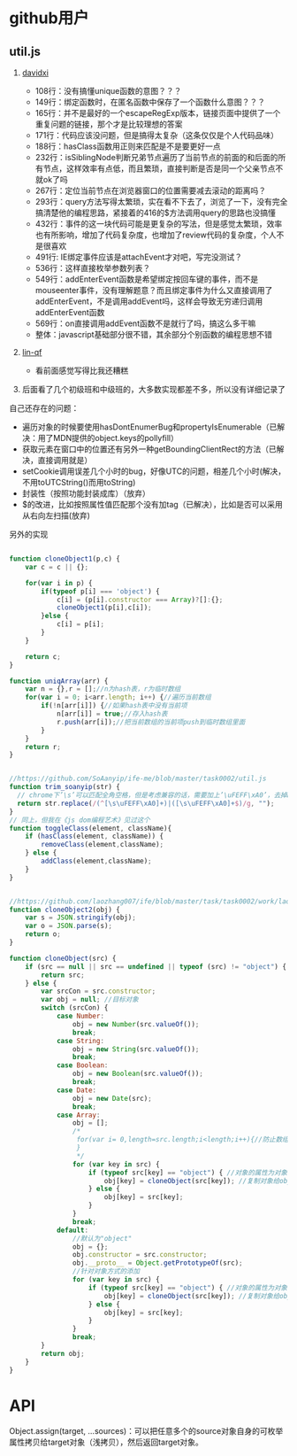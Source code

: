 <!-- 这个文件用来记录我review的所有参加并提交了任务的同学的代码 -->

# github用户
## util.js
1. [davidxi](https://github.com/davidxi/ife/tree/homework-2/task/task0002/work/davidxi)
    + 108行：没有搞懂unique函数的意图？？？
    + 149行：绑定函数时，在匿名函数中保存了一个函数什么意图？？？
    + 165行：并不是最好的一个escapeRegExp版本，链接页面中提供了一个重复问题的链接，那个才是比较理想的答案
    + 171行：代码应该没问题，但是搞得太复杂（这条仅仅是个人代码品味）
    + 188行：hasClass函数用正则来匹配是不是要更好一点
    + 232行：isSiblingNode判断兄弟节点遍历了当前节点的前面的和后面的所有节点，这样效率有点低，而且繁琐，直接判断是否是同一个父亲节点不就ok了吗
    + 267行：定位当前节点在浏览器窗口的位置需要减去滚动的距离吗？
    + 293行：query方法写得太繁琐，实在看不下去了，浏览了一下，没有完全搞清楚他的编程思路，紧接着的416的$方法调用query的思路也没搞懂
    + 432行：事件的这一块代码可能是更复杂的写法，但是感觉太繁琐，效率也有所影响，增加了代码复杂度，也增加了review代码的复杂度，个人不是很喜欢
    + 491行: IE绑定事件应该是attachEvent才对吧，写完没测试？
    + 536行：这样直接枚举参数列表？
    + 549行：addEnterEvent函数是希望绑定按回车键的事件，而不是mouseenter事件，没有理解题意？而且绑定事件为什么又直接调用了addEnterEvent，不是调用addEvent吗，这样会导致无穷递归调用addEnterEvent函数
    + 569行：on直接调用addEvent函数不是就行了吗，搞这么多干嘛
    + 整体：javascript基础部分很不错，其余部分个别函数的编程思想不错
    
 2. [lin-qf](https://github.com/lin-qf/lin-qf/tree/lin-qf/task0002)
    + 看前面感觉写得比我还糟糕
 3. 后面看了几个初级班和中级班的，大多数实现都差不多，所以没有详细记录了


自己还存在的问题：
- 遍历对象的时候要使用hasDontEnumerBug和propertyIsEnumerable（已解决：用了MDN提供的object.keys的pollyfill）
- 获取元素在窗口中的位置还有另外一种getBoundingClientRect的方法（已解决，直接调用就是）
- setCookie调用误差几个小时的bug，好像UTC的问题，相差几个小时(解决，不用toUTCString()而用toString)
- 封装性（按照功能封装成库）（放弃）
- $的改进，比如按照属性值匹配那个没有加tag（已解决），比如是否可以采用从右向左扫描(放弃)

另外的实现
```js

function cloneObject1(p,c) {
    var c = c || {};

    for(var i in p) {
        if(typeof p[i] === 'object') {
            c[i] = (p[i].constructor === Array)?[]:{};
            cloneObject1(p[i],c[i]);
        }else {
            c[i] = p[i];
        }
    }

    return c;
}

function uniqArray(arr) {
    var n = {},r = [];//n为hash表，r为临时数组
    for(var i = 0; i<arr.length; i++) {//遍历当前数组
        if(!n[arr[i]]) {//如果hash表中没有当前项
            n[arr[i]] = true;//存入hash表
            r.push(arr[i]);//把当前数组的当前项push到临时数组里面
        }
    }
    return r;
}


//https://github.com/SoAanyip/ife-me/blob/master/task0002/util.js
function trim_soanyip(str) {
  // chrome下’\s’可以匹配全角空格，但是考虑兼容的话，需要加上’\uFEFF\xA0’，去掉BOM头和全角空格。
  return str.replace(/(^[\s\uFEFF\xA0]+)|([\s\uFEFF\xA0]+$)/g, "");
}
// 同上，但我在《js dom编程艺术》见过这个
function toggleClass(element, className){
    if (hasClass(element, className)) {
        removeClass(element,className);
    } else {
        addClass(element,className);
    }
}


//https://github.com/laozhang007/ife/blob/master/task/task0002/work/laozhang007/js/util.js
function cloneObject2(obj) {
    var s = JSON.stringify(obj);
    var o = JSON.parse(s);
    return o;
}

function cloneObject(src) {
    if (src == null || src == undefined || typeof (src) != "object") {
        return src;
    } else {
        var srcCon = src.constructor;
        var obj = null; //目标对象
        switch (srcCon) {
            case Number:
                obj = new Number(src.valueOf());
                break;
            case String:
                obj = new String(src.valueOf());
                break;
            case Boolean:
                obj = new Boolean(src.valueOf());
                break;
            case Date:
                obj = new Date(src);
                break;
            case Array:
                obj = [];
                /*
                 for(var i= 0,length=src.length;i<length;i++){//防止数组由于对象的属性添加了某个属性值。考虑到是克隆，即使是对象属性，也是要加进去的
                 }
                 */
                for (var key in src) {
                    if (typeof src[key] == "object") { //对象的属性为对象
                        obj[key] = cloneObject(src[key]); //复制对象给obj
                    } else {
                        obj[key] = src[key];
                    }
                }
                break;
            default:
                //默认为"object"
                obj = {};
                obj.constructor = src.constructor;
                obj.__proto__ = Object.getPrototypeOf(src);
                //针对对象方式的添加
                for (var key in src) {
                    if (typeof src[key] == "object") { //对象的属性为对象
                        obj[key] = cloneObject(src[key]); //复制对象给obj
                    } else {
                        obj[key] = src[key];
                    }
                }
                break;
        }
        return obj;
    }
}

```


# API
Object.assign(target, ...sources)：可以把任意多个的source对象自身的可枚举属性拷贝给target对象（浅拷贝），然后返回target对象。
